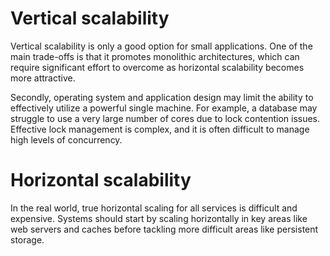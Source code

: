 # Vertical scalability
Vertical scalability is only a good option for small applications. One of the main trade-offs is that it promotes monolithic architectures, which can require significant effort to overcome as horizontal scalability becomes more attractive.

Secondly, operating system and application design may limit the ability to effectively utilize a powerful single machine. For example, a database may struggle to use a very large number of cores due to lock contention issues. Effective lock management is complex, and it is often difficult to manage high levels of concurrency.

# Horizontal scalability
In the real world, true horizontal scaling for all services is difficult and expensive. Systems should start by scaling horizontally in key areas like web servers and caches before tackling more difficult areas like persistent storage.

